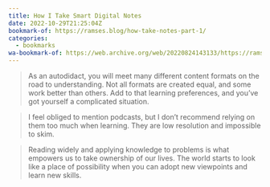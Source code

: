 ```yaml
---
title: How I Take Smart Digital Notes
date: 2022-10-29T21:25:04Z
bookmark-of: https://ramses.blog/how-take-notes-part-1/
categories:
  - bookmarks
wa-bookmark-of: https://web.archive.org/web/20220824143133/https://ramses.blog/how-take-notes-part-1/
---
```


> As an autodidact, you will meet many different content formats on the road to understanding. Not all formats are created equal, and some work better than others. Add to that learning preferences, and you’ve got yourself a complicated situation.

> I feel obliged to mention podcasts, but I don’t recommend relying on them too much when learning. They are low resolution and impossible to skim.

> Reading widely and applying knowledge to problems is what empowers us to take ownership of our lives. The world starts to look like a place of possibility when you can adopt new viewpoints and learn new skills.
